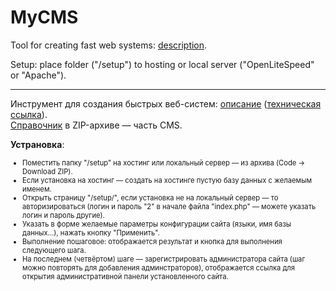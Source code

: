 # MyCMS
<p>Tool for creating fast web systems: <a href="https://cms.chebros.com/en/" target="_blank">description</a>.
<p>Setup: place folder ("/setup") to hosting or local server ("OpenLiteSpeed" or "Apache").
<hr>
<p>Инструмент для создания быстрых веб-систем: <a href="https://cms.chebros.com/ru/" target="_blank">описание</a> (<a href="http://2298547.cheb2.web.hosting-test.net/ru)" target="_blank">техническая ссылка</a>).
 <br><a href="https://github.com/Dydyrko/MyCMS/blob/main/setup/help.zip" target="_blank">Справочник</a> в ZIP-архиве — часть CMS.
<p><b>Устрановка</b>: 
<ul style="font-size:80%">
 <li>Поместить папку "/setup" на хостинг или локальный сервер — из архива (Code &rarr; Download ZIP).
 <li>Если установка на хостинг — создать на хостинге пустую базу данных с желаемым именем.
 <li>Открыть страницу "/setup/", если установка не на локальный сервер — то авторизироваться (логин и пароль "2" в начале файла "index.php" — можете указать логин и пароль другие).
 <li>Указать в форме желаемые параметры конфигурации сайта (языки, имя базы данных…),  нажать кнопку "Применить".
 <li>Выполнение пошаговое: отображается результат и кнопка для выполнения следующего шага.
 <li>На последнем (четвёртом) шаге — зарегистрировать администратора сайта (шаг можно повторять для добавления админстраторов), отображается ссылка для открытия административной панели установленного сайта.
</ul>
